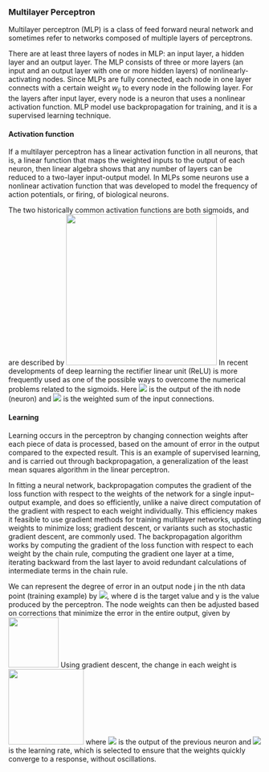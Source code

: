 ### Multilayer Perceptron
Multilayer perceptron (MLP) is a class of feed forward neural network and sometimes refer to networks composed of multiple layers of perceptrons. 

There are at least three layers of nodes in MLP: an input layer, a hidden layer and an output layer. The MLP consists of three or more layers (an input and an output layer with one or more hidden layers) of nonlinearly-activating nodes. Since MLPs are fully connected, each node in one layer connects with a certain weight $w_{ij}$ to every node in the following layer.
For the layers after input layer, every node is a neuron that uses a nonlinear activation function. MLP model use backpropagation for training, and it is a supervised learning technique.

#### Activation function
If a multilayer perceptron has a linear activation function in all neurons, that is, a linear function that maps the weighted inputs to the output of each neuron, then linear algebra shows that any number of layers can be reduced to a two-layer input-output model. In MLPs some neurons use a nonlinear activation function that was developed to model the frequency of action potentials, or firing, of biological neurons.

The two historically common activation functions are both sigmoids, and are described by <img src="https://wikimedia.org/api/rest_v1/media/math/render/svg/167e8b5c38130ec92a2771bc384658772f387d02" width="300"/> In recent developments of deep learning the rectifier linear unit (ReLU) is more frequently used as one of the possible ways to overcome the numerical problems related to the sigmoids. Here <img src="https://render.githubusercontent.com/render/math?math=y_{i}"> is the output of the ith node (neuron) and <img src="https://render.githubusercontent.com/render/math?math=v_{i}"> is the weighted sum of the input connections. 

#### Learning
Learning occurs in the perceptron by changing connection weights after each piece of data is processed, based on the amount of error in the output compared to the expected result. This is an example of supervised learning, and is carried out through backpropagation, a generalization of the least mean squares algorithm in the linear perceptron. 

In fitting a neural network, backpropagation computes the gradient of the loss function with respect to the weights of the network for a single input–output example, and does so efficiently, unlike a naive direct computation of the gradient with respect to each weight individually. This efficiency makes it feasible to use gradient methods for training multilayer networks, updating weights to minimize loss; gradient descent, or variants such as stochastic gradient descent, are commonly used. The backpropagation algorithm works by computing the gradient of the loss function with respect to each weight by the chain rule, computing the gradient one layer at a time, iterating backward from the last layer to avoid redundant calculations of intermediate terms in the chain rule.

We can represent the degree of error in an output node j in the nth data point (training example) by <img src="https://render.githubusercontent.com/render/math?math={\displaystyle e_{j}(n)=d_{j}(n)-y_{j}(n)}">, where d is the target value and y is the value produced by the perceptron. The node weights can then be adjusted based on corrections that minimize the error in the entire output, given by <img src="https://wikimedia.org/api/rest_v1/media/math/render/svg/41454c8f3507f945e99dc7e18e8225d1bb0830de" width="100"/>  Using gradient descent, the change in each weight is <img src="https://wikimedia.org/api/rest_v1/media/math/render/svg/e775e1fd516ec50eaf45344d5429657686c6985c" width="150"/> where <img src="https://render.githubusercontent.com/render/math?math={\displaystyle y_{i}}"> is the output of the previous neuron and <img src="https://render.githubusercontent.com/render/math?math={\displaystyle \eta }"> is the learning rate, which is selected to ensure that the weights quickly converge to a response, without oscillations.
